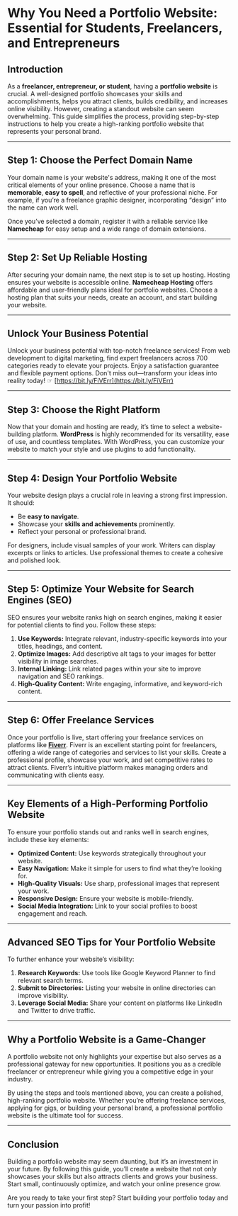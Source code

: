 # Why You Need a Portfolio Website: Essential for Students, Freelancers, and Entrepreneurs

## Introduction

As a **freelancer, entrepreneur, or student**, having a **portfolio website** is crucial. A well-designed portfolio showcases your skills and accomplishments, helps you attract clients, builds credibility, and increases online visibility. However, creating a standout website can seem overwhelming. This guide simplifies the process, providing step-by-step instructions to help you create a high-ranking portfolio website that represents your personal brand.

---

## Step 1: Choose the Perfect Domain Name

Your domain name is your website's address, making it one of the most critical elements of your online presence. Choose a name that is **memorable**, **easy to spell**, and reflective of your professional niche. For example, if you’re a freelance graphic designer, incorporating “design” into the name can work well.

Once you’ve selected a domain, register it with a reliable service like **Namecheap** for easy setup and a wide range of domain extensions.

---

## Step 2: Set Up Reliable Hosting

After securing your domain name, the next step is to set up hosting. Hosting ensures your website is accessible online. **Namecheap Hosting** offers affordable and user-friendly plans ideal for portfolio websites. Choose a hosting plan that suits your needs, create an account, and start building your website.

---

## Unlock Your Business Potential  

Unlock your business potential with top-notch freelance services! From web development to digital marketing, find expert freelancers across 700 categories ready to elevate your projects. Enjoy a satisfaction guarantee and flexible payment options. Don't miss out—transform your ideas into reality today! ☞ [https://bit.ly/FiVErr](https://bit.ly/FiVErr)

---

## Step 3: Choose the Right Platform

Now that your domain and hosting are ready, it’s time to select a website-building platform. **WordPress** is highly recommended for its versatility, ease of use, and countless templates. With WordPress, you can customize your website to match your style and use plugins to add functionality.

---

## Step 4: Design Your Portfolio Website

Your website design plays a crucial role in leaving a strong first impression. It should:

- Be **easy to navigate**.
- Showcase your **skills and achievements** prominently.
- Reflect your personal or professional brand.

For designers, include visual samples of your work. Writers can display excerpts or links to articles. Use professional themes to create a cohesive and polished look.

---

## Step 5: Optimize Your Website for Search Engines (SEO)

SEO ensures your website ranks high on search engines, making it easier for potential clients to find you. Follow these steps:

1. **Use Keywords:** Integrate relevant, industry-specific keywords into your titles, headings, and content.
2. **Optimize Images:** Add descriptive alt tags to your images for better visibility in image searches.
3. **Internal Linking:** Link related pages within your site to improve navigation and SEO rankings.
4. **High-Quality Content:** Write engaging, informative, and keyword-rich content.

---

## Step 6: Offer Freelance Services

Once your portfolio is live, start offering your freelance services on platforms like [**Fiverr**](https://bit.ly/FiVErr). Fiverr is an excellent starting point for freelancers, offering a wide range of categories and services to list your skills. Create a professional profile, showcase your work, and set competitive rates to attract clients. Fiverr’s intuitive platform makes managing orders and communicating with clients easy.

---

## Key Elements of a High-Performing Portfolio Website

To ensure your portfolio stands out and ranks well in search engines, include these key elements:

- **Optimized Content:** Use keywords strategically throughout your website.
- **Easy Navigation:** Make it simple for users to find what they’re looking for.
- **High-Quality Visuals:** Use sharp, professional images that represent your work.
- **Responsive Design:** Ensure your website is mobile-friendly.
- **Social Media Integration:** Link to your social profiles to boost engagement and reach.

---

## Advanced SEO Tips for Your Portfolio Website

To further enhance your website’s visibility:

1. **Research Keywords:** Use tools like Google Keyword Planner to find relevant search terms.
2. **Submit to Directories:** Listing your website in online directories can improve visibility.
3. **Leverage Social Media:** Share your content on platforms like LinkedIn and Twitter to drive traffic.

---

## Why a Portfolio Website is a Game-Changer

A portfolio website not only highlights your expertise but also serves as a professional gateway for new opportunities. It positions you as a credible freelancer or entrepreneur while giving you a competitive edge in your industry.

By using the steps and tools mentioned above, you can create a polished, high-ranking portfolio website. Whether you’re offering freelance services, applying for gigs, or building your personal brand, a professional portfolio website is the ultimate tool for success.

---

## Conclusion

Building a portfolio website may seem daunting, but it’s an investment in your future. By following this guide, you’ll create a website that not only showcases your skills but also attracts clients and grows your business. Start small, continuously optimize, and watch your online presence grow.

Are you ready to take your first step? Start building your portfolio today and turn your passion into profit!
